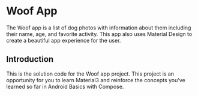 Woof App
==================================

The Woof app is a list of dog photos with information about them including their name, age, and favorite activity. This app also uses Material Design to create a beautiful app experience for the user.

Introduction
------------

This is the solution code for the Woof app project. This project is an opportunity for you to learn Material3 and reinforce the concepts you've learned so far in Android Basics with Compose.

